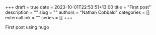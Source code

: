 +++ 
draft = true
date = 2023-10-01T22:53:51+13:00
title = "First post"
description = ""
slug = ""
authors = "Nathan Cobbald"
categories = []
externalLink = ""
series = []
+++

First post using hugo
